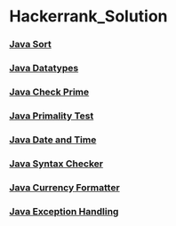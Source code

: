 # Hackerrank_Solution

### [Java Sort](https://raw.githubusercontent.com/somerongit/Hackerrank_Solution/main/JavaSort.java)
### [Java Datatypes](https://raw.githubusercontent.com/somerongit/Hackerrank_Solution/main/JavaDatatypes.java)
### [Java Check Prime](https://raw.githubusercontent.com/somerongit/Hackerrank_Solution/main/JavaCheckPrime.java)
### [Java Primality Test](https://raw.githubusercontent.com/somerongit/Hackerrank_Solution/main/JavaPrimalityTest.java)
### [Java Date and Time](https://raw.githubusercontent.com/somerongit/Hackerrank_Solution/main/JavaDateAndTime.java)
### [Java Syntax Checker](https://raw.githubusercontent.com/somerongit/Hackerrank_Solution/main/JavaSyntaxChecker.java)
### [Java Currency Formatter](https://raw.githubusercontent.com/somerongit/Hackerrank_Solution/main/JavaCurrencyFormatter.java)
### [Java Exception Handling](https://raw.githubusercontent.com/somerongit/Hackerrank_Solution/main/JavaExceptionHandling.java)
